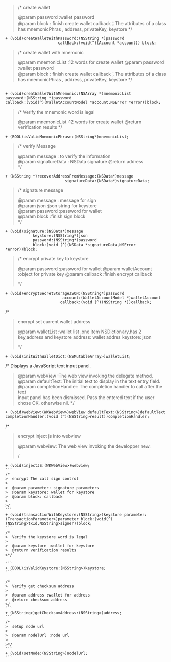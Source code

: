> /* create wallet   
>
>    @param password :wallet password  
>    @param block : finish create wallet callback；The attributes of a class has mnemonicPhras , address, privateKey, keystore 
> */

```
+ (void)creatWalletWithPassword:(NSString *)password
                       callBack:(void(^)(Account *account)) block;

```

>/* create wallet with mnemonic   
>
>    @param mnemonicList :12 words for create wallet
>    @param password :wallet password  
>    @param block : finish create wallet callback；The attributes of a class has mnemonicPhras , address, privateKey, keystore 
> */
```

+ (void)creatWalletWithMnemonic:(NSArray *)mnemonicList
password:(NSString *)password
callback:(void(^)(WalletAccountModel *account,NSError *error))block;

```

>/* Verify the mnemonic word is legal     
>
>   @param mnemonicList :12 words for create wallet 
>   @return verification results
> */
```
+ (BOOL)isValidMnemonicPhrase:(NSString*)mnemonicList;
```



>/*  verify Message  
>
>  @param message : to verify the information  
>  @param signatureData : NSData signature 
>  @return  address  
> */

```
+ (NSString *)recoverAddressFromMessage:(NSData*)message
                          signatureData:(NSData*)signatureData;
```

>/*
>   signature message  
>
>   @param message : message for sign  
>   @param json :json string for keystore   
>   @param password :password for wallet  
>   @param block :finish sign block  
> */

```
+ (void)signature:(NSData*)message
            keystore:(NSString*)json
            password:(NSString*)password
            block:(void (^)(NSData *signatureData,NSError *error))block;

```
>/*
>   encrypt private key to keystore
>
>   @param password :password for wallet
>   @param walletAccount :object for private key
>   @param callback :finish encrypt callback
> 
> */
```
+ (void)encryptSecretStorageJSON:(NSString*)password
                         account:(WalletAccountModel *)walletAccount
                        callback:(void (^)(NSString *))callback;
```



/*
>  encrypt set current wallet address   
>
>  @param walletList :wallet list ,one item NSDictionary,has 2 key,address and keystore
address: wallet addres
keystore: json
>
>*/

```
+ (void)initWithWalletDict:(NSMutableArray>)walletList;
```

/* Displays a JavaScript text input panel.  
>
> @param webView :The web view invoking the delegate method.   
> @param defaultText: The initial text to display in the text entry field.   
> @param completionHandler: The completion handler to call after the text   
  input panel has been dismissed. Pass the entered text if the user chose
  OK, otherwise nil.
>*/
```
+ (void)webView:(WKWebView>)webView defaultText:(NSString>)defaultText completionHandler:(void (^)(NSString>result))completionHandler;
```
/*
>  encrypt inject js into webview   
>
>  @param webview: The web view invoking the developper new.
>
>/
````
+ (void)injectJS:(WKWebView>)webview;
```
/*
>  encrypt The call sign control   
>
>  @param parameter: signature parameters   
>  @param keystore: wallet for keystore    
>  @param block: callback   
>
>/
```
+ (void)transactionWithKeystore:(NSString>)keystore parameter:(TransactionParameter>)parameter block:(void(^)(NSString>txId,NSString>signer))block;
```
/*
>  Verify the keystore word is legal 
>
>  @param keystore :wallet for keystore   
>  @return verification results   
>*/

```
+ (BOOL)isValidKeystore:(NSString>)keystore;
```

/*
>  Verify get checksum address    
>
>  @param address :wallet for address   
>  @return checksum address   
>/
```
+ (NSString>)getChecksumAddress:(NSString>)address;
```
/*
>  setup node url   
>
>  @param nodelUrl :node url   
>
>*/
```
+ (void)setNode:(NSString>)nodelUrl;
```


